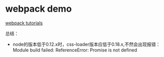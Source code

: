 # webpack demo

[webpack tutorials](https://webpack.github.io/docs/tutorials/getting-started/)

总结：

- node的版本低于0.12.x时，css-loader版本应低于0.18.x,不然会出现报错：Module build failed: ReferenceError: Promise is not defined